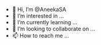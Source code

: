 - 👋 Hi, I’m @AneekaSA
- 👀 I’m interested in ...
- 🌱 I’m currently learning ...
- 💞️ I’m looking to collaborate on ...
- 📫 How to reach me ...

<!---
AneekaSA/AneekaSA is a ✨ special ✨ repository because its `README.md` (this file) appears on your GitHub profile.
You can click the Preview link to take a look at your changes.
--->
